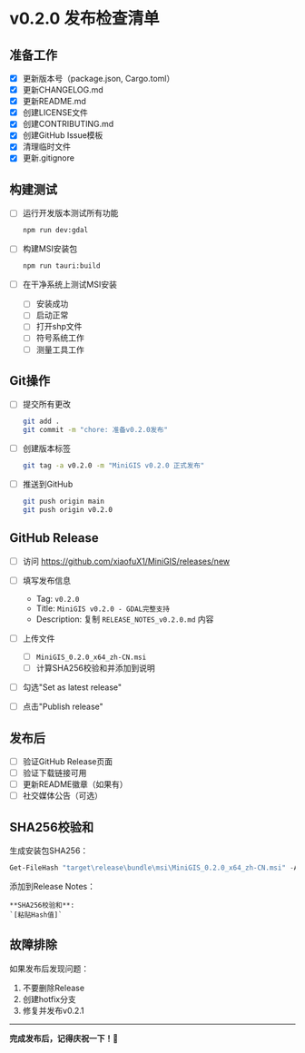 # v0.2.0 发布检查清单

## 准备工作

- [x] 更新版本号（package.json, Cargo.toml）
- [x] 更新CHANGELOG.md
- [x] 更新README.md
- [x] 创建LICENSE文件
- [x] 创建CONTRIBUTING.md
- [x] 创建GitHub Issue模板
- [x] 清理临时文件
- [x] 更新.gitignore

## 构建测试

- [ ] 运行开发版本测试所有功能
  ```bash
  npm run dev:gdal
  ```

- [ ] 构建MSI安装包
  ```bash
  npm run tauri:build
  ```

- [ ] 在干净系统上测试MSI安装
  - [ ] 安装成功
  - [ ] 启动正常
  - [ ] 打开shp文件
  - [ ] 符号系统工作
  - [ ] 测量工具工作

## Git操作

- [ ] 提交所有更改
  ```bash
  git add .
  git commit -m "chore: 准备v0.2.0发布"
  ```

- [ ] 创建版本标签
  ```bash
  git tag -a v0.2.0 -m "MiniGIS v0.2.0 正式发布"
  ```

- [ ] 推送到GitHub
  ```bash
  git push origin main
  git push origin v0.2.0
  ```

## GitHub Release

- [ ] 访问 https://github.com/xiaofuX1/MiniGIS/releases/new

- [ ] 填写发布信息
  - Tag: `v0.2.0`
  - Title: `MiniGIS v0.2.0 - GDAL完整支持`
  - Description: 复制 `RELEASE_NOTES_v0.2.0.md` 内容

- [ ] 上传文件
  - [ ] `MiniGIS_0.2.0_x64_zh-CN.msi`
  - [ ] 计算SHA256校验和并添加到说明

- [ ] 勾选"Set as latest release"

- [ ] 点击"Publish release"

## 发布后

- [ ] 验证GitHub Release页面
- [ ] 验证下载链接可用
- [ ] 更新README徽章（如果有）
- [ ] 社交媒体公告（可选）

## SHA256校验和

生成安装包SHA256：
```powershell
Get-FileHash "target\release\bundle\msi\MiniGIS_0.2.0_x64_zh-CN.msi" -Algorithm SHA256
```

添加到Release Notes：
```
**SHA256校验和**:
`[粘贴Hash值]`
```

## 故障排除

如果发布后发现问题：
1. 不要删除Release
2. 创建hotfix分支
3. 修复并发布v0.2.1

---

**完成发布后，记得庆祝一下！🎉**

